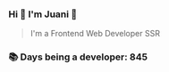 ### Hi 👋 I&#39;m Juani 🦁

> I&#39;m a Frontend Web Developer SSR

### 📚 Days being a developer: 845
